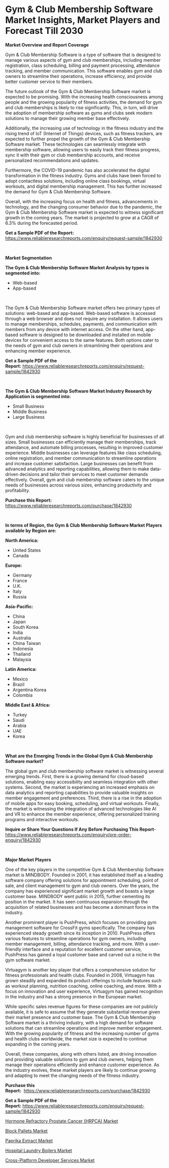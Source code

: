 <p><h1>Gym & Club Membership Software Market Insights, Market Players and Forecast Till 2030</h1></p><p><strong>Market Overview and Report Coverage</strong></p>
<p><p>Gym & Club Membership Software is a type of software that is designed to manage various aspects of gym and club memberships, including member registration, class scheduling, billing and payment processing, attendance tracking, and member communication. This software enables gym and club owners to streamline their operations, increase efficiency, and provide better customer service to their members.</p><p>The future outlook of the Gym & Club Membership Software market is expected to be promising. With the increasing health consciousness among people and the growing popularity of fitness activities, the demand for gym and club memberships is likely to rise significantly. This, in turn, will drive the adoption of membership software as gyms and clubs seek modern solutions to manage their growing member base effectively.</p><p>Additionally, the increasing use of technology in the fitness industry and the rising trend of IoT (Internet of Things) devices, such as fitness trackers, are expected to further propel the growth of the Gym & Club Membership Software market. These technologies can seamlessly integrate with membership software, allowing users to easily track their fitness progress, sync it with their gym or club membership accounts, and receive personalized recommendations and updates.</p><p>Furthermore, the COVID-19 pandemic has also accelerated the digital transformation in the fitness industry. Gyms and clubs have been forced to adopt contactless solutions, including online class bookings, virtual workouts, and digital membership management. This has further increased the demand for Gym & Club Membership Software.</p><p>Overall, with the increasing focus on health and fitness, advancements in technology, and the changing consumer behavior due to the pandemic, the Gym & Club Membership Software market is expected to witness significant growth in the coming years. The market is projected to grow at a CAGR of 6.3% during the forecasted period.</p></p>
<p><strong>Get a Sample PDF of the Report:</strong> <a href="https://www.reliableresearchreports.com/enquiry/request-sample/1842930">https://www.reliableresearchreports.com/enquiry/request-sample/1842930</a></p>
<p>&nbsp;</p>
<p><strong>Market Segmentation</strong></p>
<p><strong>The Gym & Club Membership Software Market Analysis by types is segmented into:</strong></p>
<p><ul><li>Web-based</li><li>App-based</li></ul></p>
<p>&nbsp;</p>
<p><p>The Gym & Club Membership Software market offers two primary types of solutions: web-based and app-based. Web-based software is accessed through a web browser and does not require any installation. It allows users to manage memberships, schedules, payments, and communication with members from any device with internet access. On the other hand, app-based software is designed to be downloaded and installed on mobile devices for convenient access to the same features. Both options cater to the needs of gym and club owners in streamlining their operations and enhancing member experience.</p></p>
<p><strong>Get a Sample PDF of the Report:</strong>&nbsp;<a href="https://www.reliableresearchreports.com/enquiry/request-sample/1842930">https://www.reliableresearchreports.com/enquiry/request-sample/1842930</a></p>
<p>&nbsp;</p>
<p><strong>The Gym & Club Membership Software Market Industry Research by Application is segmented into:</strong></p>
<p><ul><li>Small Business</li><li>Middle Business</li><li>Large Business</li></ul></p>
<p>&nbsp;</p>
<p><p>Gym and club membership software is highly beneficial for businesses of all sizes. Small businesses can efficiently manage their memberships, track attendance, and automate billing processes, resulting in improved customer experience. Middle businesses can leverage features like class scheduling, online registration, and member communication to streamline operations and increase customer satisfaction. Large businesses can benefit from advanced analytics and reporting capabilities, allowing them to make data-driven decisions and tailor their services to meet customer demands effectively. Overall, gym and club membership software caters to the unique needs of businesses across various sizes, enhancing productivity and profitability.</p></p>
<p><strong>Purchase this Report:</strong>&nbsp; <a href="https://www.reliableresearchreports.com/purchase/1842930">https://www.reliableresearchreports.com/purchase/1842930</a></p>
<p>&nbsp;</p>
<p><strong>In terms of Region, the Gym & Club Membership Software Market Players available by Region are:</strong></p>
<p>
    <p> <strong> North America: </strong>
        <ul>
            <li>United States</li>
            <li>Canada</li>
        </ul>
        </p> 
    <p> <strong> Europe: </strong>
        <ul>
            <li>Germany</li>
            <li>France</li>
            <li>U.K.</li>
            <li>Italy</li>
            <li>Russia</li>
        </ul>
        </p> 
    <p> <strong> Asia-Pacific: </strong>
        <ul>
            <li>China</li>
            <li>Japan</li>
            <li>South Korea</li>
            <li>India</li>
            <li>Australia</li>
            <li>China Taiwan</li>
            <li>Indonesia</li>
            <li>Thailand</li>
            <li>Malaysia</li>
        </ul>
        </p> 
    <p> <strong> Latin America: </strong>
        <ul>
            <li>Mexico</li>
            <li>Brazil</li>
            <li>Argentina Korea</li>
            <li>Colombia</li>
        </ul>
        </p> 
    <p> <strong> Middle East & Africa: </strong>
        <ul>
            <li>Turkey</li>
            <li>Saudi</li>
            <li>Arabia</li>
            <li>UAE</li>
            <li>Korea</li>
        </ul>
    </p>
    </p>
<p>&nbsp;</p>
<p><strong>What are the Emerging Trends in the Global Gym & Club Membership Software market?</strong></p>
<p><p>The global gym and club membership software market is witnessing several emerging trends. First, there is a growing demand for cloud-based solutions, enabling easy accessibility and seamless integration with other systems. Second, the market is experiencing an increased emphasis on data analytics and reporting capabilities to provide valuable insights on member engagement and preferences. Third, there is a rise in the adoption of mobile apps for easy booking, scheduling, and virtual workouts. Finally, the market is witnessing the integration of advanced technologies like AI and VR to enhance the member experience, offering personalized training programs and interactive workouts.</p></p>
<p><strong>Inquire or Share Your Questions If Any Before Purchasing This Report</strong>- <a href="https://www.reliableresearchreports.com/enquiry/pre-order-enquiry/1842930">https://www.reliableresearchreports.com/enquiry/pre-order-enquiry/1842930</a></p>
<p>&nbsp;</p>
<p><strong>Major Market Players</strong></p>
<p><p>One of the key players in the competitive Gym & Club Membership Software market is MINDBODY. Founded in 2001, it has established itself as a leading software company offering solutions for appointment scheduling, point of sale, and client management to gym and club owners. Over the years, the company has experienced significant market growth and boasts a large customer base. MINDBODY went public in 2015, further cementing its position in the market. It has seen continuous expansion through the acquisition of related businesses and has become a dominant force in the industry.</p><p>Another prominent player is PushPress, which focuses on providing gym management software for CrossFit gyms specifically. The company has experienced steady growth since its inception in 2010. PushPress offers various features to streamline operations for gym owners, including member management, billing, attendance tracking, and more. With a user-friendly interface and a reputation for excellent customer service, PushPress has gained a loyal customer base and carved out a niche in the gym software market.</p><p>Virtuagym is another key player that offers a comprehensive solution for fitness professionals and health clubs. Founded in 2008, Virtuagym has grown steadily and expanded its product offerings to include features such as workout planning, nutrition coaching, online coaching, and more. With a focus on innovation and user experience, Virtuagym has gained recognition in the industry and has a strong presence in the European market.</p><p>While specific sales revenue figures for these companies are not publicly available, it is safe to assume that they generate substantial revenue given their market presence and customer base. The Gym & Club Membership Software market is a thriving industry, with a high demand for software solutions that can streamline operations and improve member engagement. With the growing popularity of fitness and the increasing number of gyms and health clubs worldwide, the market size is expected to continue expanding in the coming years.</p><p>Overall, these companies, along with others listed, are driving innovation and providing valuable solutions to gym and club owners, helping them manage their operations efficiently and enhance customer experience. As the industry evolves, these market players are likely to continue growing and adapting to meet the changing needs of the fitness industry.</p></p>
<p><strong>Purchase this Report:</strong>&nbsp;&nbsp;<a href="https://www.reliableresearchreports.com/purchase/1842930">https://www.reliableresearchreports.com/purchase/1842930</a></p>
<p></p>
<p><strong>Get a Sample PDF of the Report:</strong>&nbsp;<a href="https://www.reliableresearchreports.com/enquiry/request-sample/1842930">https://www.reliableresearchreports.com/enquiry/request-sample/1842930</a></p>
<p><p><a href="https://github.com/abbypearson7765/Market-Research-Report-List-1/blob/main/hormone-refractory-prostate-cancer-hrpca-market.md">Hormone Refractory Prostate Cancer (HRPCA) Market</a></p><p><a href="https://www.linkedin.com/pulse/block-pallets-market-size-share-amp-trends-analysis/">Block Pallets Market</a></p><p><a href="https://www.linkedin.com/pulse/paprika-extract-market-research-report-unlocks-analysis/">Paprika Extract Market</a></p><p><a href="https://github.com/dziulagalemab/Market-Research-Report-List-1/blob/main/hospital-laundry-boilers-market.md">Hospital Laundry Boilers Market</a></p><p><a href="https://medium.com/@ashlybednar2023/cross-platform-developer-services-market-size-cagr-trends-2024-2030-80ef5fde37ff">Cross-Platform Developer Services Market</a></p></p>